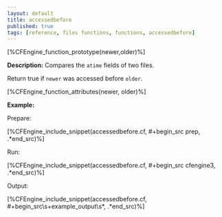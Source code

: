```yaml
---
layout: default
title: accessedbefore
published: true
tags: [reference, files functions, functions, accessedbefore]
---
```


[%CFEngine_function_prototype(newer,older)%]

**Description:** Compares the `atime` fields of two files.

Return true if `newer` was accessed before `older`.

[%CFEngine_function_attributes(newer, older)%]

**Example:**

Prepare:

[%CFEngine_include_snippet(accessedbefore.cf, #\+begin_src prep, .*end_src)%]

Run:

[%CFEngine_include_snippet(accessedbefore.cf, #\+begin_src cfengine3, .*end_src)%]

Output:

[%CFEngine_include_snippet(accessedbefore.cf, #\+begin_src\s+example_output\s*, .*end_src)%]
